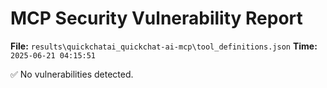 # MCP Security Vulnerability Report
**File:** `results\quickchatai_quickchat-ai-mcp\tool_definitions.json`
**Time:** `2025-06-21 04:15:51`

✅ No vulnerabilities detected.